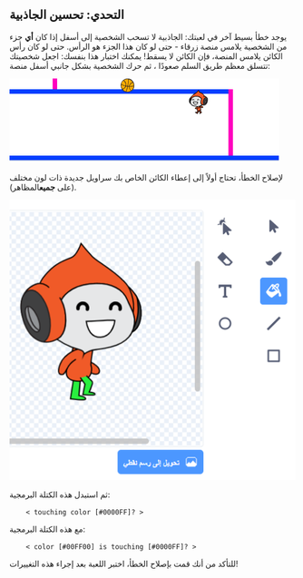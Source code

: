 ## التحدي: تحسين الجاذبية

يوجد خطأ بسيط آخر في لعبتك: الجاذبية لا تسحب الشخصية إلى أسفل إذا كان **أي** جزء من الشخصية يلامس منصة زرقاء - حتى لو كان هذا الجزء هو الرأس. حتى لو كان رأس الكائن يلامس المنصة، فإن الكائن لا يسقط! يمكنك اختبار هذا بنفسك: اجعل شخصيتك تتسلق معظم طريق السلم صعودًا ، ثم حرك الشخصية بشكل جانبي أسفل منصة:

![لقطة شاشة](images/dodge-gravity-bug.png)

لإصلاح الخطأ، تحتاج أولاً إلى إعطاء الكائن الخاص بك سراويل جديدة ذات لون مختلف (على **جميع**المظاهر).

![لقطة الشاشة](images/dodge-trousers.png)

ثم استبدل هذه الكتلة البرمجية:

```blocks3
    < touching color [#0000FF]? >
```

مع هذه الكتلة البرمجية:

```blocks3
    < color [#00FF00] is touching [#0000FF]? >
```

للتأكد من أنك قمت بإصلاح الخطأ، اختبر اللعبة بعد إجراء هذه التغييرات!